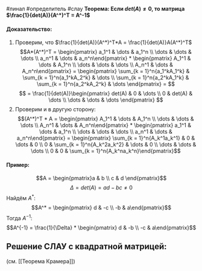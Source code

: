 #линал #определитель #слау 
**Теорема: Если $det(A) \neq 0$, то матрица $\frac{1}{det(A)}(A^*)^T = A^-1$**
#### Доказательство:
1. Проверим, что $\frac{1}{det(A)}(A^*)^T*A = \frac{1}{det(A)}A(A^*)^T$
$$A*(A^*)^T = \begin{pmatrix} a_1^1 & \dots & a_1^n \\ \dots & \dots & \dots \\ a_n^1 & \dots & a_n^n\end{pmatrix} * \begin{pmatrix} A_1^1 & \dots & A_1^n \\ \dots & \dots & \dots \\ A_n^1 & \dots & A_n^n\end{pmatrix} = \begin{pmatrix} \sum_{k = 1}^n{a_1^kA_1^k} & \sum_{k = 1}^n{a_1^kA_2^k} & \dots \\ \sum_{k = 1}^n{a_2^kA_1^k} & \sum_{k = 1}^n{a_2^kA_2^k} & \dots \end{pmatrix} = $$
$$ = \frac{1}{det(A)}\begin{pmatrix} det(A) & 0 & \dots \\ 0 & det(A) & \dots \\ \dots & \dots & \dots \end{pmatrix} $$
2.  Проверим и в другую сторону: $$(A^*)^T * A = \begin{pmatrix} A_1^1 & \dots & A_1^n \\ \dots & \dots & \dots \\ A_n^1 & \dots & A_n^n\end{pmatrix} * \begin{pmatrix} a_1^1 & \dots & a_1^n \\ \dots & \dots & \dots \\ a_n^1 & \dots & a_n^n\end{pmatrix} = \begin{pmatrix} \sum_{k = 1}^n{A_k^1a_k^1} & 0 & \dots & 0 \\ 0 & \sum_{k = 1}^n{A_k^2a_k^2} & \dots & 0 \\ \dots & \dots & \dots \\ 0 & 0 & \sum_{k = 1}^n{A_k^na_k^n}\end{pmatrix}$$
#### Пример:
$$A = \begin{pmatrix}a & b \\ c & d \end{pmatrix}$$
$$\Delta = det(A) = ad - bc \neq 0$$
Найдём $A^*$:
$$A^* = \begin{pmatrix} d & -c \\ -b & a\end{pmatrix}$$
Тогда $A^{-1}$: 
$$A^{-1} = \frac{1}{\Delta} * \begin{pmatrix} d & -b \\ -c & a\end{pmatrix}$$
## Решение СЛАУ с квадратной матрицей:
(см. [[Теорема Крамера]])